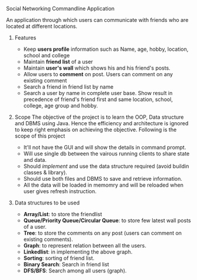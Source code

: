 Social Networking Commandline Application

An application through which users can communicate with friends who are located at different locations. 

1. Features 
	- Keep __users profile__ information such as Name, age, hobby, location, school and college
	- Maintain __friend list__ of a user
	- Maintain __user's wall__ which shows his and his friend's posts.
	- Allow users to __comment__ on post. Users can comment on any existing comment
	- Search a friend in friend list by name
	- Search a user by name in complete user base. Show result in precedence of friend's friend first and same location, school, college, age group and hobby.
	 
2. Scope
	The objective of the project is to learn the OOP, Data structure and DBMS using Java. Hence the  efficiency and architecture is ignored to keep right emphasis on achieving the objective. Following is the scope of this project 

	- It'll not have the GUI and will show the details in command prompt.
	- Will use single db between the vairous running clients to share state and data.
	- Should _implement_ and use the data structure required (avoid buildin classes & library).
	- Should use both files and DBMS to save and retrieve information.
	- All the data will be loaded in memomry and will be reloaded when user gives refresh instruction. 

3. Data structures to be used
	- __Array/List__: to store the friendlist
	- __Queue/Priority Queue/Circular Queue__: to store few latest wall posts of a user.
	- __Tree__: to store the comments on any post (users can comment on existing comments).
	- __Graph__: to represent relation between all the users.
	- __Linkedlist__: in implementing the above graph.
	- __Sorting__: sorting of friend list.
	- __Binary Search__: Search in friend list
	- __DFS/BFS__: Search among all users (graph).

